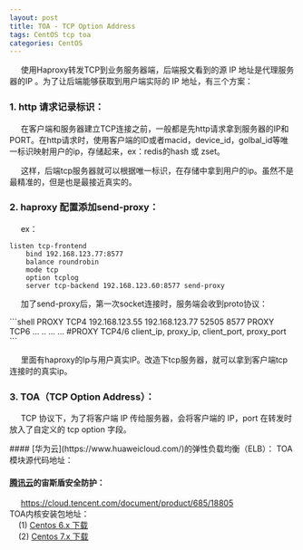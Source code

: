 ```yaml
---
layout: post
title: TOA - TCP Option Address
tags: CentOS tcp toa
categories: CentOS
---
```

<style type="text/css">
    p{text-indent: 20px}
</style>

<p>使用Haproxy转发TCP到业务服务器端，后端报文看到的源 IP 地址是代理服务器的IP 。为了让后端能够获取到用户端实际的 IP 地址，有三个方案：</p>

### 1. http 请求记录标识：
<p>在客户端和服务器建立TCP连接之前，一般都是先http请求拿到服务器的IP和PORT。在http请求时，使用客户端的ID或者macid，device_id，golbal_id等唯一标识映射用户的ip，存储起来，ex：redis的hash 或 zset。</p>
<p>这样，后端tcp服务器就可以根据唯一标识，在存储中拿到用户的ip。虽然不是最精准的，但是也是最接近真实的。</p>

### 2. haproxy 配置添加send-proxy：
ex：
```shell
listen tcp-frontend
    bind 192.168.123.77:8577
    balance roundrobin
    mode tcp
    option tcplog
    server tcp-backend 192.168.123.60:8577 send-proxy 
```
<p>加了send-proxy后，第一次socket连接时，服务端会收到proto协议： </p> 
```shell  
PROXY TCP4 192.168.123.55 192.168.123.77 52505 8577 
PROXY TCP6 ... .. ... ... 
#PROXY TCP4/6 client_ip, proxy_ip, client_port, proxy_port
```
<p>里面有haproxy的Ip与用户真实IP。改造下tcp服务器，就可以拿到客户端tcp连接时的真实ip。</p>

### 3. TOA（TCP Option Address）：
<p>TCP 协议下，为了将客户端 IP 传给服务器，会将客户端的 IP，port 在转发时放入了自定义的 tcp option 字段。</p>
#### [华为云](https://www.huaweicloud.com/)的弹性负载均衡（ELB）：    
<https://support.huaweicloud.com/eu-west-0-usermanual-elb/zh_cn_elb_06_0001.html>  
TOA模块源代码地址：  
&nbsp;&nbsp;&nbsp;&nbsp;<https://github.com/Huawei/TCP_option_address>

#### [腾讯云](https://www.huaweicloud.com/)的宙斯盾安全防护：  
<https://cloud.tencent.com/document/product/685/18805>  
TOA内核安装包地址：  
&nbsp;&nbsp;&nbsp;&nbsp;(1) [Centos 6.x 下载](http://toakernel-1253438722.cossh.myqcloud.com/kernel-2.6.32-220.23.1.el6.toa.x86_64.rpm?_ga=1.63957738.456440398.1588862943)  
&nbsp;&nbsp;&nbsp;&nbsp;(2) [Centos 7.x 下载](http://toakernel-1253438722.cossh.myqcloud.com/kernel-3.10.0-693.el7.centos.toa.x86_64.rpm?_ga=1.1904372.456440398.1588862943)

